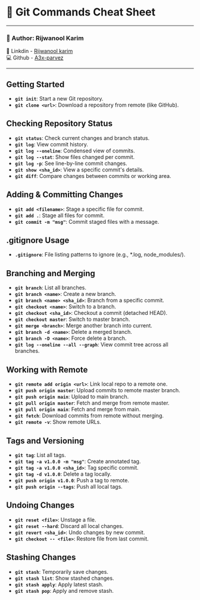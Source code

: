 # 🧠 Git Commands Cheat Sheet
---

### 👤 Author: Rijwanool Karim  
🔗 Linkdin - [Rijwanool karim](https://www.linkedin.com/in/rijwanool-karim)  
💻 Github - [A3x-parvez](https://github.com/rijwanoolkarim)

---

## Getting Started

- **`git init`**: Start a new Git repository.
- **`git clone <url>`**: Download a repository from remote (like GitHub).

## Checking Repository Status

- **`git status`**: Check current changes and branch status.
- **`git log`**: View commit history.
- **`git log --oneline`**: Condensed view of commits.
- **`git log --stat`**: Show files changed per commit.
- **`git log -p`**: See line-by-line commit changes.
- **`git show <sha_id>`**: View a specific commit's details.
- **`git diff`**: Compare changes between commits or working area.

## Adding & Committing Changes

- **`git add <filename>`**: Stage a specific file for commit.
- **`git add .`**: Stage all files for commit.
- **`git commit -m "msg"`**: Commit staged files with a message.

## .gitignore Usage

- **`.gitignore`**: File listing patterns to ignore (e.g., *.log, node_modules/).

## Branching and Merging

- **`git branch`**: List all branches.
- **`git branch <name>`**: Create a new branch.
- **`git branch <name> <sha_id>`**: Branch from a specific commit.
- **`git checkout <name>`**: Switch to a branch.
- **`git checkout <sha_id>`**: Checkout a commit (detached HEAD).
- **`git checkout master`**: Switch to master branch.
- **`git merge <branch>`**: Merge another branch into current.
- **`git branch -d <name>`**: Delete a merged branch.
- **`git branch -D <name>`**: Force delete a branch.
- **`git log --oneline --all --graph`**: View commit tree across all branches.

## Working with Remote

- **`git remote add origin <url>`**: Link local repo to a remote one.
- **`git push origin master`**: Upload commits to remote master branch.
- **`git push origin main`**: Upload to main branch.
- **`git pull origin master`**: Fetch and merge from remote master.
- **`git pull origin main`**: Fetch and merge from main.
- **`git fetch`**: Download commits from remote without merging.
- **`git remote -v`**: Show remote URLs.

## Tags and Versioning

- **`git tag`**: List all tags.
- **`git tag -a v1.0.0 -m "msg"`**: Create annotated tag.
- **`git tag -a v1.0.0 <sha_id>`**: Tag specific commit.
- **`git tag -d v1.0.0`**: Delete a tag locally.
- **`git push origin v1.0.0`**: Push a tag to remote.
- **`git push origin --tags`**: Push all local tags.

## Undoing Changes

- **`git reset <file>`**: Unstage a file.
- **`git reset --hard`**: Discard all local changes.
- **`git revert <sha_id>`**: Undo changes by new commit.
- **`git checkout -- <file>`**: Restore file from last commit.

## Stashing Changes

- **`git stash`**: Temporarily save changes.
- **`git stash list`**: Show stashed changes.
- **`git stash apply`**: Apply latest stash.
- **`git stash pop`**: Apply and remove stash.
